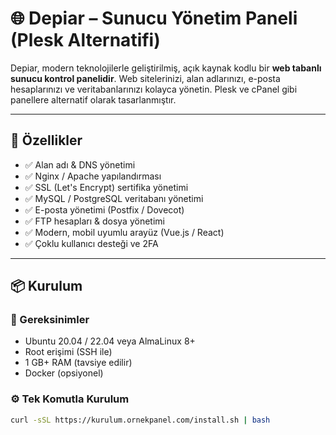 # 🌐 Depiar – Sunucu Yönetim Paneli (Plesk Alternatifi)

Depiar, modern teknolojilerle geliştirilmiş, açık kaynak kodlu bir **web tabanlı sunucu kontrol panelidir**. Web sitelerinizi, alan adlarınızı, e-posta hesaplarınızı ve veritabanlarınızı kolayca yönetin. Plesk ve cPanel gibi panellere alternatif olarak tasarlanmıştır.

---

## 🚀 Özellikler

- ✅ Alan adı & DNS yönetimi
- ✅ Nginx / Apache yapılandırması
- ✅ SSL (Let's Encrypt) sertifika yönetimi
- ✅ MySQL / PostgreSQL veritabanı yönetimi
- ✅ E-posta yönetimi (Postfix / Dovecot)
- ✅ FTP hesapları & dosya yönetimi
- ✅ Modern, mobil uyumlu arayüz (Vue.js / React)
- ✅ Çoklu kullanıcı desteği ve 2FA

---

## 📦 Kurulum

### 🔧 Gereksinimler

- Ubuntu 20.04 / 22.04 veya AlmaLinux 8+
- Root erişimi (SSH ile)
- 1 GB+ RAM (tavsiye edilir)
- Docker (opsiyonel)

### ⚙️ Tek Komutla Kurulum

```bash
curl -sSL https://kurulum.ornekpanel.com/install.sh | bash
